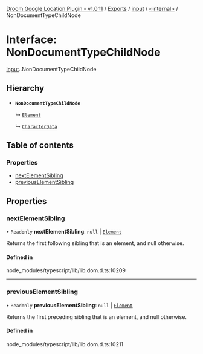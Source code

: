 [Droom Google Location Plugin - v1.0.11](../README.md) / [Exports](../modules.md) / [input](../modules/input.md) / [<internal\>](../modules/input._internal_.md) / NonDocumentTypeChildNode

# Interface: NonDocumentTypeChildNode

[input](../modules/input.md).[<internal>](../modules/input._internal_.md).NonDocumentTypeChildNode

## Hierarchy

- **`NonDocumentTypeChildNode`**

  ↳ [`Element`](input._internal_.Element.md)

  ↳ [`CharacterData`](input._internal_.CharacterData.md)

## Table of contents

### Properties

- [nextElementSibling](input._internal_.NonDocumentTypeChildNode.md#nextelementsibling)
- [previousElementSibling](input._internal_.NonDocumentTypeChildNode.md#previouselementsibling)

## Properties

### nextElementSibling

• `Readonly` **nextElementSibling**: ``null`` \| [`Element`](../modules/input._internal_.md#element)

Returns the first following sibling that is an element, and null otherwise.

#### Defined in

node_modules/typescript/lib/lib.dom.d.ts:10209

___

### previousElementSibling

• `Readonly` **previousElementSibling**: ``null`` \| [`Element`](../modules/input._internal_.md#element)

Returns the first preceding sibling that is an element, and null otherwise.

#### Defined in

node_modules/typescript/lib/lib.dom.d.ts:10211
